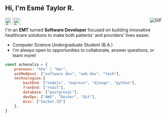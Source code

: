<h2>Hi, I'm Esmé Taylor R.</h2>
<img align="right" alt="GIF" src="https://media.giphy.com/media/13HgwGsXF0aiGY/giphy.gif" />

<a href="https://github.com/achenalia">
  <img align="left" alt="Esmé's Github" width="24px" src="https://cdn.jsdelivr.net/npm/simple-icons@v3/icons/github.svg" />
</a>
<a href="mailto:esme.taylor.richardson@gmail.com">
  <img align="left" alt="Esmé's Email" width="24px" src="https://cdn.jsdelivr.net/npm/simple-icons@3.1.0/icons/gmail.svg" />
</a>
<br />

I'm an **EMT** turned **Software Developer** focused on building innovative healthcare solutions to make both patients' and providers' lives easier.
  - Computer Science Undergraduate Student (B.A.)
  - I'm always open to opportunities to collaborate, answer questions, or learn more!

    
```javascript
const achenalia = {
    pronouns: "She" | "Her",
    askMeAbout: ["software dev", "web dev", "tech"],
    technologies:{
        backEnd: ["nodejs", "express", "django", "python"],
        fronEnd: ["react"],
        database: ["postgresql"],
        devOps: ["AWS", "Docker", "Git"],
        misc: ["Socket.IO"]
    },
}
```
